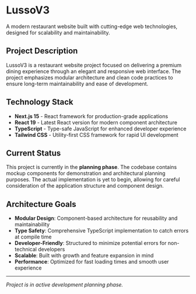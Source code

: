 # LussoV3

A modern restaurant website built with cutting-edge web technologies, designed for scalability and maintainability.

## Project Description

LussoV3 is a restaurant website project focused on delivering a premium dining experience through an elegant and responsive web interface. The project emphasizes modular architecture and clean code practices to ensure long-term maintainability and ease of development.

## Technology Stack

- **Next.js 15** - React framework for production-grade applications
- **React 19** - Latest React version for modern component architecture
- **TypeScript** - Type-safe JavaScript for enhanced developer experience
- **Tailwind CSS** - Utility-first CSS framework for rapid UI development

## Current Status

This project is currently in the **planning phase**. The codebase contains mockup components for demonstration and architectural planning purposes. The actual implementation is yet to begin, allowing for careful consideration of the application structure and component design.

## Architecture Goals

- **Modular Design**: Component-based architecture for reusability and maintainability
- **Type Safety**: Comprehensive TypeScript implementation to catch errors at compile time
- **Developer-Friendly**: Structured to minimize potential errors for non-technical developers
- **Scalable**: Built with growth and feature expansion in mind
- **Performance**: Optimized for fast loading times and smooth user experience

---

*Project is in active development planning phase.*
